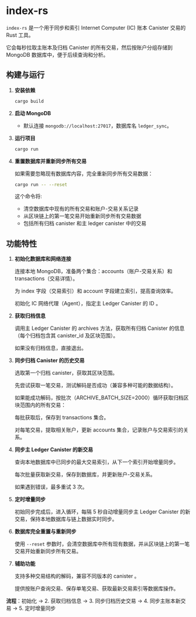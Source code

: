 # index-rs

`index-rs` 是一个用于同步和索引 Internet Computer (IC) 账本 Canister 交易的 Rust 工具。

它会每秒拉取主账本及归档 Canister 的所有交易，然后按账户分组存储到 MongoDB 数据库中，便于后续查询和分析。

## 构建与运行

1. **安装依赖**

   ```bash
   cargo build
   ```

2. **启动 MongoDB**

   - 默认连接 `mongodb://localhost:27017`，数据库名 `ledger_sync`。

3. **运行项目**

   ```bash
   cargo run
   ```

4. **重置数据库并重新同步所有交易**

   如果需要忽略现有数据库内容，完全重新同步所有交易数据：

   ```bash
   cargo run -- --reset
   ```

   这个命令将:
   - 清空数据库中现有的所有交易和账户-交易关系记录
   - 从区块链上的第一笔交易开始重新同步所有交易数据
   - 包括所有归档 canister 和主 ledger canister 中的交易

## 功能特性

1. **初始化数据库和网络连接**

   连接本地 MongoDB，准备两个集合：accounts（账户-交易关系）和 transactions（交易详情）。

   为 index 字段（交易索引）和 account 字段建立索引，提高查询效率。

   初始化 IC 网络代理（Agent），指定主 Ledger Canister 的 ID 。

2. **获取归档信息**

   调用主 Ledger Canister 的 archives 方法，获取所有归档 Canister 的信息（每个归档包含其 canister_id 及区块范围）。

   如果没有归档信息，直接退出。

3. **同步归档 Canister 的历史交易**

   选取第一个归档 canister，获取其区块范围。

   先尝试获取一笔交易，测试解码是否成功（兼容多种可能的数据结构）。

   如果能成功解码，按批次（ARCHIVE_BATCH_SIZE=2000）循环获取归档区块范围内的所有交易：

   每批获取后，保存到 transactions 集合。

   对每笔交易，提取相关账户，更新 accounts 集合，记录账户与交易索引的关系。

4. **同步主 Ledger Canister 的新交易**

   查询本地数据库中已同步的最大交易索引，从下一个索引开始增量同步。

   每次批量获取新交易，保存到数据库，并更新账户-交易关系。

   如果遇到错误，最多重试 3 次。

5. **定时增量同步**

   初始同步完成后，进入循环，每隔 5 秒自动增量同步主 Ledger Canister 的新交易，保持本地数据库与链上数据实时同步。

6. **数据库完全重置与重新同步**

   使用 `--reset` 参数时，会清空数据库中所有现有数据，并从区块链上的第一笔交易开始重新同步所有交易。

7. **辅助功能**

   支持多种交易结构的解码，兼容不同版本的 canister 。

   提供按账户查询交易、保存单笔交易、获取最新交易索引等数据库操作。

**流程**：初始化 → 2. 获取归档信息 → 3. 同步归档历史交易 → 4. 同步主账本新交易 → 5. 定时增量同步
